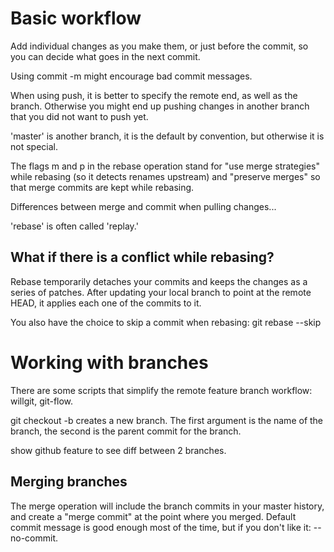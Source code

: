 # Basic workflow

Add individual changes as you make them, or just before the commit, so you can
decide what goes in the next commit.

Using commit -m might encourage bad commit messages.

When using push, it is better to specify the remote end, as well as the
branch. Otherwise you might end up pushing changes in another branch that you
did not want to push yet.

'master' is another branch, it is the default by convention, but otherwise it
is not special.

The flags m and p in the rebase operation stand for "use merge strategies"
while rebasing (so it detects renames upstream) and "preserve merges" so that
merge commits are kept while rebasing.

Differences between merge and commit when pulling changes...

'rebase' is often called 'replay.'

## What if there is a conflict while rebasing?

Rebase temporarily detaches your commits and keeps the changes as a series of
patches. After updating your local branch to point at the remote HEAD, it
applies each one of the commits to it.

You also have the choice to skip a commit when rebasing: git rebase --skip

# Working with branches

There are some scripts that simplify the remote feature branch workflow:
willgit, git-flow.

git checkout -b creates a new branch. The first argument is the name of the
branch, the second is the parent commit for the branch.

show github feature to see diff between 2 branches.

## Merging branches

The merge operation will include the branch commits in your master history,
and create a "merge commit" at the point where you merged. Default commit
message is good enough most of the time, but if you don't like it:
--no-commit.
